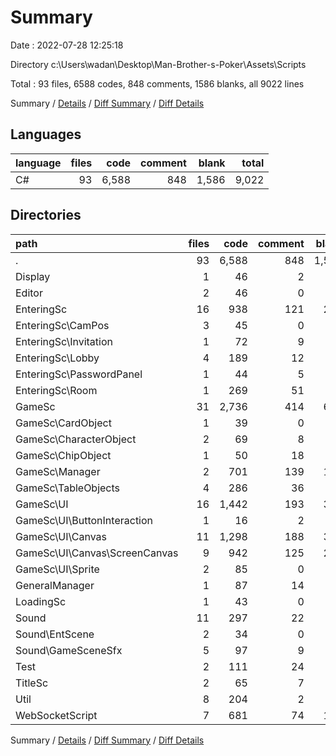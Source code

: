 # Summary

Date : 2022-07-28 12:25:18

Directory c:\\Users\\wadan\\Desktop\\Man-Brother-s-Poker\\Assets\\Scripts

Total : 93 files,  6588 codes, 848 comments, 1586 blanks, all 9022 lines

Summary / [Details](details.md) / [Diff Summary](diff.md) / [Diff Details](diff-details.md)

## Languages
| language | files | code | comment | blank | total |
| :--- | ---: | ---: | ---: | ---: | ---: |
| C# | 93 | 6,588 | 848 | 1,586 | 9,022 |

## Directories
| path | files | code | comment | blank | total |
| :--- | ---: | ---: | ---: | ---: | ---: |
| . | 93 | 6,588 | 848 | 1,586 | 9,022 |
| Display | 1 | 46 | 2 | 9 | 57 |
| Editor | 2 | 46 | 0 | 13 | 59 |
| EnteringSc | 16 | 938 | 121 | 256 | 1,315 |
| EnteringSc\\CamPos | 3 | 45 | 0 | 12 | 57 |
| EnteringSc\\Invitation | 1 | 72 | 9 | 21 | 102 |
| EnteringSc\\Lobby | 4 | 189 | 12 | 43 | 244 |
| EnteringSc\\PasswordPanel | 1 | 44 | 5 | 13 | 62 |
| EnteringSc\\Room | 1 | 269 | 51 | 72 | 392 |
| GameSc | 31 | 2,736 | 414 | 645 | 3,795 |
| GameSc\\CardObject | 1 | 39 | 0 | 7 | 46 |
| GameSc\\CharacterObject | 2 | 69 | 8 | 17 | 94 |
| GameSc\\ChipObject | 1 | 50 | 18 | 15 | 83 |
| GameSc\\Manager | 2 | 701 | 139 | 173 | 1,013 |
| GameSc\\TableObjects | 4 | 286 | 36 | 55 | 377 |
| GameSc\\UI | 16 | 1,442 | 193 | 341 | 1,976 |
| GameSc\\UI\\ButtonInteraction | 1 | 16 | 2 | 5 | 23 |
| GameSc\\UI\\Canvas | 11 | 1,298 | 188 | 310 | 1,796 |
| GameSc\\UI\\Canvas\\ScreenCanvas | 9 | 942 | 125 | 227 | 1,294 |
| GameSc\\UI\\Sprite | 2 | 85 | 0 | 15 | 100 |
| GeneralManager | 1 | 87 | 14 | 28 | 129 |
| LoadingSc | 1 | 43 | 0 | 12 | 55 |
| Sound | 11 | 297 | 22 | 71 | 390 |
| Sound\\EntScene | 2 | 34 | 0 | 7 | 41 |
| Sound\\GameSceneSfx | 5 | 97 | 9 | 24 | 130 |
| Test | 2 | 111 | 24 | 34 | 169 |
| TitleSc | 2 | 65 | 7 | 21 | 93 |
| Util | 8 | 204 | 2 | 54 | 260 |
| WebSocketScript | 7 | 681 | 74 | 159 | 914 |

Summary / [Details](details.md) / [Diff Summary](diff.md) / [Diff Details](diff-details.md)